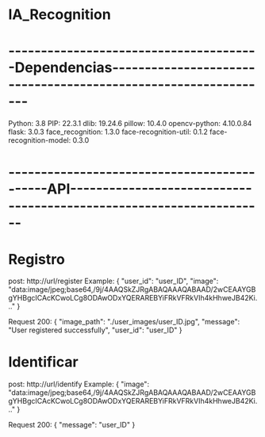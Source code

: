 # IA_Recognition

# ---------------------------------------Dependencias---------------------------------------------------------------
Python: 3.8
PIP: 22.3.1
dlib: 19.24.6
pillow: 10.4.0
opencv-python: 4.10.0.84
flask: 3.0.3
face_recognition: 1.3.0
face-recognition-util: 0.1.2
face-recognition-model: 0.3.0


# --------------------------------------------API--------------------------------------------------------------------

# Registro
post: http://url/register
Example: 
{
    "user_id": "user_ID", 
    "image": "data:image/jpeg;base64,/9j/4AAQSkZJRgABAQAAAQABAAD/2wCEAAYGBgYHBgcICAcKCwoLCg8ODAwODxYQERAREBYiFRkVFRkVIh4kHhweJB42Ki..."
}

Request 200:
{
    "image_path": "./user_images/user_ID.jpg",
    "message": "User registered successfully",
    "user_id": "user_ID"
}



# Identificar
post: http://url/identify
Example:
{
    "image": "data:image/jpeg;base64,/9j/4AAQSkZJRgABAQAAAQABAAD/2wCEAAYGBgYHBgcICAcKCwoLCg8ODAwODxYQERAREBYiFRkVFRkVIh4kHhweJB42Ki..."
}

Request 200:
{
    "message": "user_ID"
}

